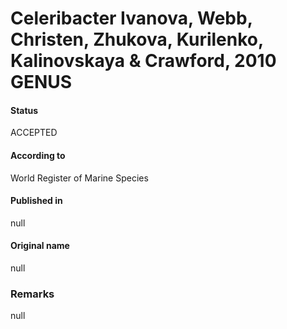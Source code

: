 # Celeribacter Ivanova, Webb, Christen, Zhukova, Kurilenko, Kalinovskaya & Crawford, 2010 GENUS

#### Status
ACCEPTED

#### According to
World Register of Marine Species

#### Published in
null

#### Original name
null

### Remarks
null